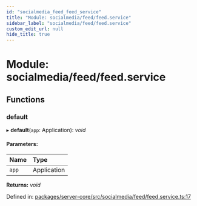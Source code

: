 ```yaml
---
id: "socialmedia_feed_feed_service"
title: "Module: socialmedia/feed/feed.service"
sidebar_label: "socialmedia/feed/feed.service"
custom_edit_url: null
hide_title: true
---
```


# Module: socialmedia/feed/feed.service

## Functions

### default

▸ **default**(`app`: Application): *void*

#### Parameters:

| Name | Type |
| :------ | :------ |
| `app` | Application |

**Returns:** *void*

Defined in: [packages/server-core/src/socialmedia/feed/feed.service.ts:17](https://github.com/xr3ngine/xr3ngine/blob/7e8e151f1/packages/server-core/src/socialmedia/feed/feed.service.ts#L17)
